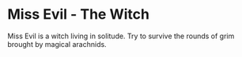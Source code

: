 # Miss Evil - The Witch

Miss Evil is a witch living in solitude. Try to survive the rounds of grim brought by magical arachnids.
